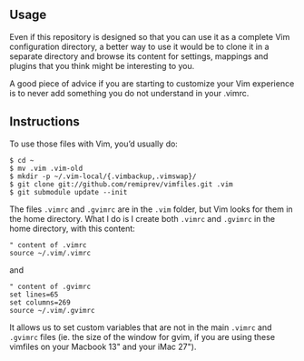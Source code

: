 ## Usage

Even if this repository is designed so that you can use it as a complete Vim configuration directory, a better way to use it would be to clone it in a separate directory and browse its content for settings, mappings and plugins that you think might be interesting to you.

A good piece of advice if you are starting to customize your Vim experience is to never add something you do not understand in your .vimrc.

## Instructions

To use those files with Vim, you’d usually do:

    $ cd ~
    $ mv .vim .vim-old
    $ mkdir -p ~/.vim-local/{.vimbackup,.vimswap}/
    $ git clone git://github.com/remiprev/vimfiles.git .vim
    $ git submodule update --init


The files `.vimrc` and `.gvimrc` are in the `.vim` folder, but Vim looks for them in the home directory. What I do is I create both `.vimrc` and `.gvimrc` in the home directory, with this content:

    " content of .vimrc
    source ~/.vim/.vimrc

and

    " content of .gvimrc
    set lines=65
    set columns=269
    source ~/.vim/.gvimrc

It allows us to set custom variables that are not in the main `.vimrc` and `.gvimrc` files (ie. the size of the window for gvim, if you are using these vimfiles on your Macbook 13" and your iMac 27").
